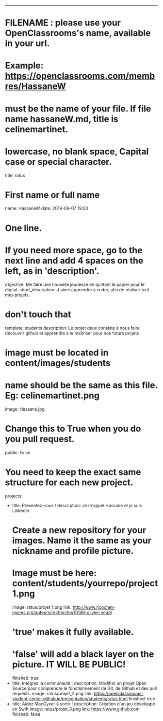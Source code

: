 ---

  # FILENAME : please use your OpenClassrooms's name, available in your url.
 # Example: https://openclassrooms.com/membres/HassaneW
 # must be the name of your file. If file name hassaneW.md, title is celinemartinet.
 # lowercase, no blank space, Capital case or special character.
 title: ratus

  # First name or full name
 name: HassaneW
 date: 2019-06-07 19:20

  # One line.
 # If you need more space, go to the next line and add 4 spaces on the left, as in 'description'.
 objective: Me faire une nouvelle jeunesse en quittant le papier pour le digital.
 short_description: J'aime apprendre à coder, afin de réaliser tout mes projets.

  # don't touch that
 template: students
 description:
     Le projet deux consiste à nous faire découvrir github et apprendre à le maîtriser pour nos futurs projets

  # image must be located in content/images/students
 # name should be the same as this file. Eg: celinemartinet.png
 image: Hassane.jpg

  # Change this to True when you do you pull request.
 public: False

  # You need to keep the exact same structure for each new project.
 projects:
   - title: Présentez-vous !
     description: Je m'appel Hassane et je suis Linkedin
     # Create a new repository for your images. Name it the same as your nickname and profile picture.
     # Image must be here: content/students/yourrepo/project1.png
     image: ratus/projet_1.png
     link: http://www.ricochet-jeunes.org/auteurs/recherche/10146-olivier-vogel
     # 'true' makes it fully available.
     # 'false' will add a black layer on the picture. IT WILL BE PUBLIC!
     finished: true
   - title: Intégrez la communauté !
     description: Modifier un projet Open Source pour comprendre le fonctionnement de Git, de Github et des pull requests. 
     image: ratus/projet_2.png
     link: https://openclassrooms-student-center.github.io/presentation/students/ratus.html
     finished: true
   - title: Aidez MacGyver à sortir !
     description: Création d’un jeu développé en Swift
     image: ratus/projet_3.png
     link: https://www.github.com
     finished: false